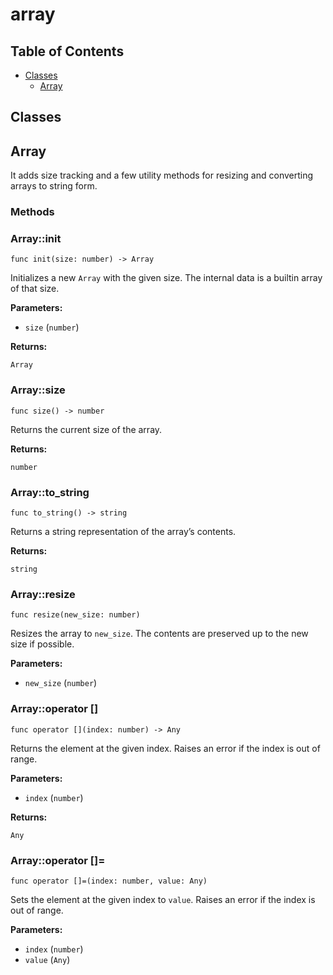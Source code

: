 # array

## Table of Contents

- [Classes](#classes)
  - [Array](#Array)

## Classes

## Array

It adds size tracking and a few utility methods for resizing and
converting arrays to string form.

### Methods

### Array::init

```xylia
func init(size: number) -> Array
```

Initializes a new `Array` with the given size.
The internal data is a builtin array of that size.

**Parameters:**

- `size` (`number`)

**Returns:**

`Array` 

### Array::size

```xylia
func size() -> number
```

Returns the current size of the array.

**Returns:**

`number` 

### Array::to_string

```xylia
func to_string() -> string
```

Returns a string representation of the array’s contents.

**Returns:**

`string` 

### Array::resize

```xylia
func resize(new_size: number)
```

Resizes the array to `new_size`.
The contents are preserved up to the new size if possible.

**Parameters:**

- `new_size` (`number`)

### Array::operator []

```xylia
func operator [](index: number) -> Any
```

Returns the element at the given index.
Raises an error if the index is out of range.

**Parameters:**

- `index` (`number`)

**Returns:**

`Any` 

### Array::operator []=

```xylia
func operator []=(index: number, value: Any)
```

Sets the element at the given index to `value`.
Raises an error if the index is out of range.

**Parameters:**

- `index` (`number`)
- `value` (`Any`)

